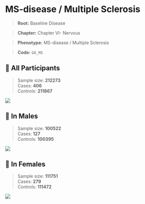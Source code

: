 # MS-disease / Multiple Sclerosis

> **Root:** Baseline Disease  

> **Chapter:** Chapter VI- Nervous  

> **Phenotype:** MS-disease / Multiple Sclerosis  

> **Code:** `G6_MS`

## 🧪 All Participants  
> Sample size: **212273**  
> Cases: **406**  
> Controls: **211867**
<img src="/Disease/Figures/ALL/Baseline/G6_MS.png"/>
<CsvTable src="/Disease/Data/ALL/Baseline/LG_G6_MS.csv" label="🔍 View full results" />

## 👨 In Males  
> Sample size: **100522**  
> Cases: **127**  
> Controls: **100395**
<img src="/Disease/Figures/Male/Baseline/G6_MS.png"/>
<CsvTable src="/Disease/Data/Male/Baseline/LG_G6_MS.csv" label="🔍 View full results" />

## 👩 In Females  
> Sample size: **111751**  
> Cases: **279**  
> Controls: **111472**
<img src="/Disease/Figures/Female/Baseline/G6_MS.png"/>
<CsvTable src="/Disease/Data/Female/Baseline/LG_G6_MS.csv" label="🔍 View full results" />
